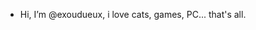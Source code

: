 -  Hi, I’m @exoudueux, i love cats, games, PC... that's all.



<!---
exoudueux/exoudueux is a ✨ special ✨ repository because its `README.md` (this file) appears on your GitHub profile.
You can click the Preview link to take a look at your changes.
--->
